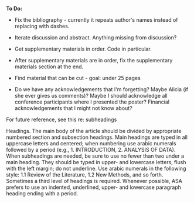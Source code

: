 **To Do:**

* Fix the bibliography - currently it repeats author's names instead of replacing with dashes.

* Iterate discussion and abstract. Anything missing from discussion?

* Get supplementary materials in order. Code in particular.

* After supplementary materials are in order, fix the supplementary materials section at the end.

* Find material that can be cut - goal: under 25 pages

* Do we have any acknowledgements that I'm forgetting? Maybe Alicia (if she ever gives us comments)? Maybe I should acknowledge all conference participants where I presented the poster? Financial acknowledgements that I might not know about?


For future reference, see this re: subheadings

Headings. The main body of the article should be divided by appropriate numbered section and subsection headings. Main headings are typed in all uppercase letters and centered; when numbering use arabic numerals followed by a period (e.g., 1. INTRODUCTION, 2. ANALYSIS OF DATA). When subheadings are needed, be sure to use no fewer than two under a main heading. They should be typed in upper- and lowercase letters, flush with the left margin; do not underline. Use arabic numerals in the following style: 1.1 Review of the Literature, 1.2 New Methods, and so forth. Sometimes a third level of headings is required. Whenever possible, ASA prefers to use an indented, underlined, upper- and lowercase paragraph heading ending with a period.
